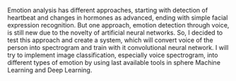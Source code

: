 Emotion analysis has different approaches, starting with detection of heartbeat and changes in hormones as advanced, ending with simple facial expression recognition. But one approach, emotion detection through voice, is still new due to the novelty of artificial neural networks. So, I decided to test this approach and create a system, which will convert voice of the person into spectrogram and train with it convolutional neural network. I will try to implement image classification, especially voice spectrogram, into different types of emotion by using last available tools in sphere Machine Learning and Deep Learning.